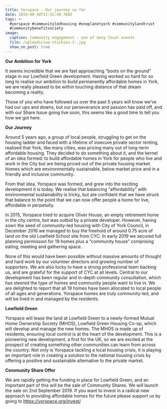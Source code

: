 ```yaml
---
title: Yorspace - Our journey so far
date: 2019-08-30T11:52:49.709Z
tags: >-
  #yorspace #communityledhousing #oneplanetyork #communitylandtrust
  #communitybenefitsociety
image:
  caption: Community engagement - one of many local events
  file: /uploads/sue-stickies-1-.jpg
  show_on_post: true
---
```

**Our Ambition for York**

It seems incredible that we are fast approaching “boots on the ground” stage in our Lowfield Green development. Having worked so hard for so long to realise our ambition to build permanently affordable homes in York, we are really pleased to be within touching distance of that dream becoming a reality.

Those of you who have followed us over the past 5 years will know we’ve had our ups and downs, but our perseverance and passion has paid off, and with our Share Issue going live soon, this seems like a good time to tell you how we got here.

**Our Journey**

Around 5 years ago, a group of local people, struggling to get on the housing ladder and faced with a lifetime of insecure private sector renting, realised that York, like many cities, was pricing many out of long-term affordable housing. They decided to do something about it, and the kernel of an idea formed: to build affordable homes in York for people who live and work in the City but are being priced out of the private housing market. Homes which are environmentally sustainable, below market price and in a friendly and inclusive community.

From that idea, Yorspace was formed, and grew into the exciting development it is today. We realise that balancing “affordability” with environmental sustainability is tricky, but are confident that we have struck that balance to the point that we can now offer people a home for live, affordable in perpetuity.

In 2015, Yorspace tried to acquire Oliver House, an empty retirement home in the city centre, but was outbid by a private developer. However, having sown the seed of community-led housing with City of York Council, in December 2016 we managed to buy the freehold of around 0.75 acre of land on the old Lowfield School site from CYC. In early 2019 we secured full planning permission for 19 homes plus a “community house” comprising eating, meeting and gathering space. 

None of this would have been possible without massive amounts of thought and hard work by our volunteer directors and growing number of supporters. We are also lucky to have a strong professional team backing us, and are grateful for the support of CYC at all levels. Central to our development has been regular and in-depth community consultation, which has steered the type of homes and community people want to live in. We are delighted to report that all 19 homes have been allocated to local people of all ages and generations. Yorspace homes are truly community-led, and will be lived in and managed by the residents. 

**Lowfield Green**

Yorspace will lease the land at Lowfield Green to a newly-formed Mutual Home Ownership Society (MHOS), Lowfield Green Housing Co-op, which will develop and manage the new homes. The MHOS is made up of residents, ensuring local control is at the heart of the development. This is a pioneering new development, a first for the UK, so we are excited at the prospect of creating something other communities can learn from across the country: Not only is Yorspace tackling a local housing crisis, it is playing an important role in creating a solution to the national housing crisis by offering a positive and sustainable alternative to the private market. 

**Community Share Offer**

We are rapidly getting the funding in place for Lowfield Green, and an important part of this will be the sale of Community Shares. We will launch the sale on 2nd September 2019. If you want to invest in a radical new approach to providing affordable homes for the future please support us by going to <https://yorspace.org/invest/>
